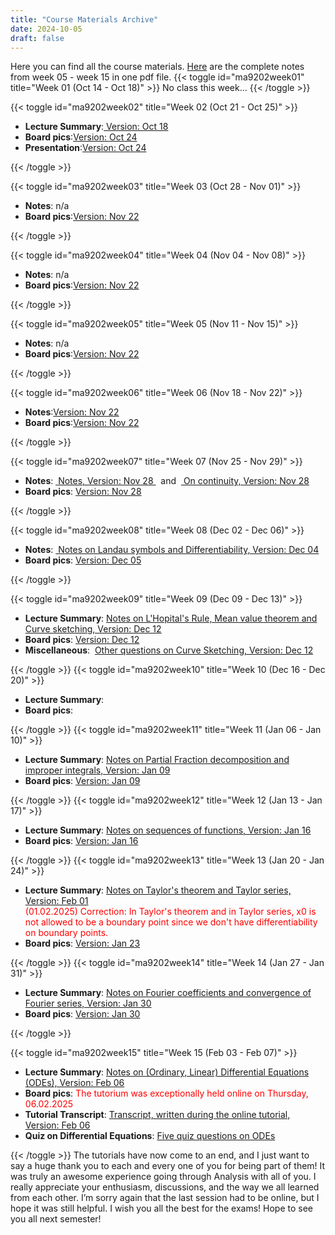 ```yaml
---
title: "Course Materials Archive"
date: 2024-10-05
draft: false
---
```


Here you can find all the course materials.
[Here](/pdf/notes/notes.pdf) are the complete notes from week 05 - week 15 in one pdf file.
{{< toggle id="ma9202week01" title="Week 01 (Oct 14 - Oct 18)" >}}
No class this week...
{{< /toggle >}}

{{< toggle id="ma9202week02" title="Week 02 (Oct 21 - Oct 25)" >}}

<ul>
    <li><strong>Lecture Summary</strong>:<a href=/pdf/notes/week01_notes.pdf> Version: Oct 18 </a> </li>
    <li><strong>Board pics</strong>:<a href=/pdf/board_pics/1.tafelbilder_24.10.pdf>Version: Oct 24 </a></li>
    <li><strong>Presentation</strong>:<a href=/pdf//presentations/presentation_24_10.pdf>Version: Oct 24 </a></li>

</ul>
{{< /toggle >}}

{{< toggle id="ma9202week03" title="Week 03 (Oct 28 - Nov 01)" >}}

<ul>
    <li><strong>Notes</strong>: n/a </li>
    <li><strong>Board pics</strong>:<a href=/pdf/board_pics/2.tafelbilder_31.10.pdf>Version: Nov 22 </a></li>
</ul>
{{< /toggle >}}

{{< toggle id="ma9202week04" title="Week 04 (Nov 04 - Nov 08)" >}}

<ul>
    <li><strong>Notes</strong>: n/a </li>
    <li><strong>Board pics</strong>:<a href=/pdf/board_pics/3.tafelbilder_07.11.pdf>Version: Nov 22 </a></li>
</ul>
{{< /toggle >}}

{{< toggle id="ma9202week05" title="Week 05 (Nov 11 - Nov 15)" >}}

<ul>
    <li><strong>Notes</strong>: n/a </li>
    <li><strong>Board pics</strong>:<a href=/pdf/board_pics/4.tafelbilder_14.11.pdf>Version: Nov 22 </a></li>
</ul>
{{< /toggle >}}

{{< toggle id="ma9202week06" title="Week 06 (Nov 18 - Nov 22)" >}}

<ul>
    <li><strong>Notes</strong>:<a href=/pdf/notes/week05_notes.pdf>Version: Nov 22 </a> </li>
    <li><strong>Board pics</strong>:<a href=/pdf/board_pics/5.tafelbilder_22.11.pdf>Version: Nov 22 </a></li>
</ul>
{{< /toggle >}}

{{< toggle id="ma9202week07" title="Week 07 (Nov 25 - Nov 29)" >}}

<ul>
     <li><strong>Notes</strong>:&nbsp<a href=/pdf/notes/week07_solutions.pdf> Notes, Version: Nov 28 </a> &nbsp and  &nbsp<a href=/pdf/notes/week07_notes.pdf> On continuity, Version: Nov 28</a> </li>
    <li><strong>Board pics</strong>:&nbsp<a href=/pdf/board_pics/tafelbilder_28.11.pdf>Version: Nov 28 </a></li>
</ul>
{{< /toggle >}}

{{< toggle id="ma9202week08" title="Week 08 (Dec 02 - Dec 06)" >}}

<ul>
    <li><strong>Notes</strong>:&nbsp<a href=/pdf/notes/week08_notes.pdf> Notes on Landau symbols and Differentiability, Version: Dec 04</a> </li>
    <li><strong>Board pics</strong>:&nbsp<a href=/pdf/board_pics/tafelbilder_05.12.pdf>Version: Dec 05 </a></li>
</ul>
{{< /toggle >}}

{{< toggle id="ma9202week09" title="Week 09 (Dec 09 - Dec 13)" >}}

<ul>
    <li><strong>Lecture Summary</strong>:&nbsp<a href=/pdf/notes/week09_notes.pdf>Notes on L'Hopital's Rule, Mean value theorem and Curve sketching, Version: Dec 12</a> </li>
    <li><strong>Board pics</strong>:&nbsp<a href=/pdf/board_pics/tafelbilder_12.12.pdf>Version: Dec 12</a> </li>
    <li><strong>Miscellaneous</strong>:&nbsp <a href=/pdf/altklausuren/kurvendiskussion_aufgaben.pdf>Other questions on Curve Sketching, Version: Dec 12</a></li>
</ul>
{{< /toggle >}}
{{< toggle id="ma9202week10" title="Week 10 (Dec 16 - Dec 20)" >}}
<ul>
    <li><strong>Lecture Summary</strong>: </li>
    <li><strong>Board pics</strong>: </li>
    <!-- <li><strong>Lecture Summary</strong>: </li>
    <li><strong>Lecture Summary</strong>: </li> -->
</ul>
{{< /toggle >}}
{{< toggle id="ma9202week11" title="Week 11 (Jan 06 - Jan 10)" >}}
<ul>
    <li><strong>Lecture Summary</strong>:&nbsp<a href=/pdf/notes/week11_notes.pdf>Notes on Partial Fraction decomposition and improper integrals, Version: Jan 09</a> </li>
    <li><strong>Board pics</strong>:&nbsp<a href=/pdf/board_pics/tafelbilder_09.01.pdf>Version: Jan 09</a> </li>
</ul>

{{< /toggle >}}
{{< toggle id="ma9202week12" title="Week 12 (Jan 13 - Jan 17)" >}}
<ul>
    <li><strong>Lecture Summary</strong>:&nbsp<a href=/pdf/notes/week12_notes.pdf>Notes on sequences of functions, Version: Jan 16</a> </li>
    <li><strong>Board pics</strong>:&nbsp<a href=/pdf/board_pics/tafelbilder_16.01.pdf>Version: Jan 16</a> </li>
</ul>
{{< /toggle >}}
{{< toggle id="ma9202week13" title="Week 13 (Jan 20 - Jan 24)" >}}
<ul>
    <li><strong>Lecture Summary</strong>:&nbsp<a href=/pdf/notes/week13_notes.pdf>Notes on Taylor's theorem and Taylor series, Version: Feb 01</a> </li>
    <span style="color: red;">(01.02.2025) Correction: In Taylor's theorem and in Taylor series, x0 is not allowed to be a boundary point since we don't have differentiability on boundary points.</span>
    <li><strong>Board pics</strong>:&nbsp<a href=/pdf/board_pics/tafelbilder_23.01.pdf>Version: Jan 23</a> </li>

</ul>
{{< /toggle >}}
{{< toggle id="ma9202week14" title="Week 14 (Jan 27 - Jan 31)" >}}

<ul>
    <li><strong>Lecture Summary</strong>:&nbsp<a href=/pdf/notes/week14_notes.pdf>Notes on Fourier coefficients and convergence of Fourier series, Version: Jan 30</a> </li>
    <li><strong>Board pics</strong>:&nbsp<a href=/pdf/board_pics/tafelbilder_30.01.pdf>Version: Jan 30</a> </li>
</ul>
{{< /toggle >}}

{{< toggle id="ma9202week15" title="Week 15 (Feb 03 - Feb 07)" >}}
<ul>
    <li><strong>Lecture Summary</strong>:&nbsp<a href=/pdf/notes/week15_1_notes.pdf>Notes on (Ordinary, Linear) Differential Equations (ODEs), Version: Feb 06</a> </li>
    <li><strong>Board pics</strong>:&nbsp<span style="color: red">The tutorium was exceptionally held online on Thursday, 06.02.2025</span> </li>
    <li><strong>Tutorial Transcript</strong>:&nbsp<a href=/pdf/notes/week15_2_notes.pdf>Transcript, written during the online tutorial, Version: Feb 06</a></li>
    <li><strong>Quiz on Differential Equations</strong>:&nbsp<a href=/pdf/presentations/dgl.pdf>Five quiz questions on ODEs</a></li>
</ul>
{{< /toggle >}}
The tutorials have now come to an end, and I just want to say a huge thank you to each and every one of you for being part of them! It was truly an awesome experience going through Analysis with all of you. I really appreciate your enthusiasm, discussions, and the way we all learned from each other. I’m sorry again that the last session had to be online, but I hope it was still helpful. I wish you all the best for the exams! Hope to see you all next semester!

